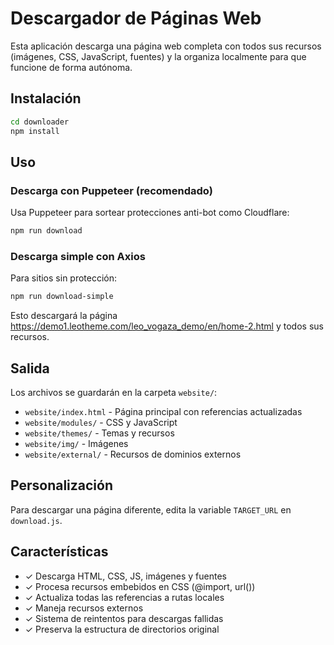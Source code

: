 # Descargador de Páginas Web

Esta aplicación descarga una página web completa con todos sus recursos (imágenes, CSS, JavaScript, fuentes) y la organiza localmente para que funcione de forma autónoma.

## Instalación

```bash
cd downloader
npm install
```

## Uso

### Descarga con Puppeteer (recomendado)

Usa Puppeteer para sortear protecciones anti-bot como Cloudflare:

```bash
npm run download
```

### Descarga simple con Axios

Para sitios sin protección:

```bash
npm run download-simple
```

Esto descargará la página https://demo1.leotheme.com/leo_vogaza_demo/en/home-2.html y todos sus recursos.

## Salida

Los archivos se guardarán en la carpeta `website/`:

- `website/index.html` - Página principal con referencias actualizadas
- `website/modules/` - CSS y JavaScript
- `website/themes/` - Temas y recursos
- `website/img/` - Imágenes
- `website/external/` - Recursos de dominios externos

## Personalización

Para descargar una página diferente, edita la variable `TARGET_URL` en `download.js`.

## Características

- ✓ Descarga HTML, CSS, JS, imágenes y fuentes
- ✓ Procesa recursos embebidos en CSS (@import, url())
- ✓ Actualiza todas las referencias a rutas locales
- ✓ Maneja recursos externos
- ✓ Sistema de reintentos para descargas fallidas
- ✓ Preserva la estructura de directorios original
